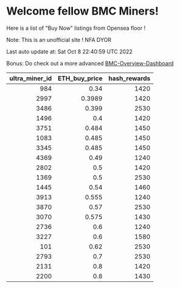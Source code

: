 # Welcome fellow BMC Miners!
Here is a list of "Buy Now" listings from Opensea floor !

Note: This is an unofficial site ! NFA DYOR

Last auto update at: Sat Oct  8 22:40:59 UTC 2022

Bonus: Do check out a more advanced [BMC-Overview-Dashboard](https://dune.com/defifunk/BMC-Overview-Dashboard)


|   ultra_miner_id |   ETH_buy_price |   hash_rewards |
|-----------------:|----------------:|---------------:|
|              984 |          0.34   |           1420 |
|             2997 |          0.3989 |           1420 |
|             3486 |          0.399  |           2530 |
|             1496 |          0.4    |           1420 |
|             3751 |          0.484  |           1450 |
|             1083 |          0.485  |           1450 |
|             3345 |          0.485  |           1450 |
|             4369 |          0.49   |           1240 |
|             2802 |          0.5    |           1420 |
|             1369 |          0.5    |           2530 |
|             1445 |          0.54   |           1460 |
|             3913 |          0.555  |           1240 |
|             3870 |          0.57   |           2530 |
|             3070 |          0.575  |           1430 |
|             2736 |          0.6    |           1240 |
|             3227 |          0.6    |           1580 |
|              101 |          0.62   |           2530 |
|             2793 |          0.7    |           2530 |
|             2131 |          0.8    |           1420 |
|             2200 |          0.8    |           1430 |
